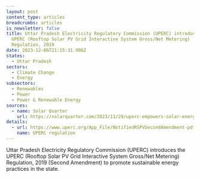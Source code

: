 ```yaml
---
layout: post
content_type: articles
breadcrumbs: articles
is_newsletter: false
title: Uttar Pradesh Electricity Regulatory Commission (UPERC) introduces the
  UPERC (Rooftop Solar PV Grid Interactive System Gross/Net Metering)
  Regulation, 2019
date: 2023-12-06T21:15:31.906Z
states:
  - Uttar Pradesh
sectors:
  - Climate Change
  - Energy
subsectors:
  - Renewables
  - Power
  - Power & Renewable Energy
sources:
  - name: Solar Quarter
    url: https://solarquarter.com/2023/11/29/uperc-empowers-solar-energy-adoption-with-landmark-amendment-to-rooftop-solar-regulations-2019/
details:
  - url: https://www.uperc.org/App_File/NotifiedRSPVSecondAmendment-pdf1128202342747AM.pdf
    name: UPERC regulation
---
```

Uttar Pradesh Electricity Regulatory Commission (UPERC) introduces the UPERC (Rooftop Solar PV Grid Interactive System Gross/Net Metering) Regulation, 2019 (Second Amendment) to promote sustainable energy practices in the state.
